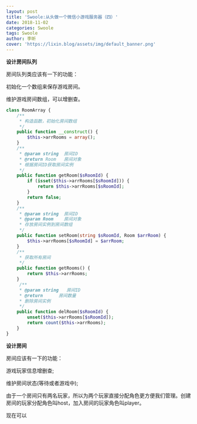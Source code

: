 ```yaml
---
layout: post
title: 'Swoole:从头做一个微信小游戏服务器（四）'
date: 2018-11-02
categories: Swoole
tags: Swoole
author: 李昕
cover: 'https://lixin.blog/assets/img/default_banner.png'
---
```


**设计房间队列**

房间队列类应该有一下的功能：

初始化一个数组来保存游戏房间。

维护游戏房间数组，可以增删查。

```php
class RoomArray {
    /**
     * 构造函数，初始化房间数组
     */
    public function __construct() {
        $this->arrRooms = array();
    }
    /**
     * @param string  房间ID
     * @return Room   房间对象
     * 根据房间ID获取房间实例
     */
    public function getRoom($sRoomId) {
        if (isset($this->arrRooms[$sRoomId])) {
            return $this->arrRooms[$sRoomId];
        }
        return false;
    }
    /**
     * @param string  房间ID
     * @param Room    房间对象
     * 存放房间实例到房间数组
     */
    public function setRoom(string $sRoomId, Room $arrRoom) {
        $this->arrRooms[$sRoomId] = $arrRoom;
    }
    /**
     * 获取所有房间
     */
    public function getRooms() {
        return $this->arrRooms;
    }
     /**
     * @param string   房间ID
     * @return      房间数量   
     * 删除房间实例
     */
    public function delRoom($sRoomId) {
        unset($this->arrRooms[$sRoomId]);
        return count($this->arrRooms);
    }
}
```
**设计房间**

房间应该有一下的功能：

游戏玩家信息增删查;

维护房间状态(等待或者游戏中);

由于一个房间只有两名玩家，所以为两个玩家直接分配角色更方便我们管理。创建房间的玩家分配角色叫host，加入房间的玩家角色叫player。

现在可以




